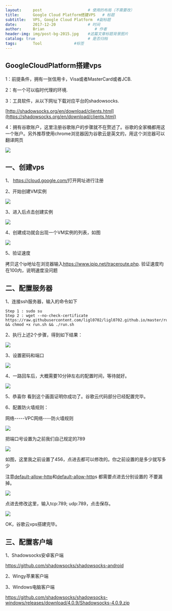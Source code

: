 ```yaml
---
layout:     post                    # 使用的布局（不需要改）
title:      Google Cloud Platform搭建VPS   # 标题 
subtitle:   VPS, Google Cloud Platform  #副标题
date:       2017-12-20              # 时间
author:     Brian                      # 作者
header-img: img/post-bg-2015.jpg    #这篇文章标题背景图片
catalog: true                       # 是否归档
tags:       Tool              #标签
---
```


## GoogleCloudPlatform搭建vps

1：前提条件，拥有一张信用卡，Visa或者MasterCard或者JCB.

2：有一个可以临时代理的环境.

3：工具软件，从以下网址下载对应平台的shadowsocks.

[http://shadowsocks.org/en/download/clients.html](https://shadowsocks.org/en/download/clients.html)

4：拥有谷歌账户，这里注册谷歌账户的步骤就不在赘述了。谷歌的全家桶都用这一个账户。另外推荐使用chrome浏览器因为谷歌云是英文的，用这个浏览器可以翻译网页

![](http://ww1.sinaimg.cn/large/006zLtEmgy1fq6mfqzpb7j30ib09saaa.jpg)

## 一、创建vps

1、 <https://cloud.google.com/>打开网址进行注册

2、开始创建VM实例

![](http://ww1.sinaimg.cn/large/006zLtEmgy1fq6mmixfdxj30bw05uaa8.jpg)

3、进入后点击创建实例

![](http://ww1.sinaimg.cn/large/006zLtEmgy1fq6mnwqhoxj30dq0p075p.jpg)

4、创建成功就会出现一个VM实例的列表，如图

![](http://ww1.sinaimg.cn/large/006zLtEmgy1fq6mq5wy2tj30fe06dmx6.jpg)

5、验证速度

拷贝这个ip地址在浏览器输入<https://www.ipip.net/traceroute.php>. 验证速度均在100内，说明速度没问题

## 二、配置服务器

1、连接ssh服务器，输入的命令如下

```
Step 1 : sudo su
Step 2 : wget --no-check-certificate https://raw.githubusercontent.com/ligl0702/ligl0702.github.io/master/run.sh && chmod +x run.sh && ./run.sh
```

2、执行上述2个步骤，得到如下结果：

![](http://ww1.sinaimg.cn/large/006zLtEmgy1fq6mucorzjj30e404kjrc.jpg)

3、设置密码和端口

![](http://ww1.sinaimg.cn/large/006zLtEmgy1fq6mv1hysyj30dj0da0sy.jpg)

4、一路回车后，大概需要10分钟左右的配置时间，等待就好。

![](http://ww1.sinaimg.cn/large/006zLtEmgy1fq6mw7ik8uj30c705kglm.jpg)

5、恭喜你 看到这个画面证明你成功了。谷歌云代码部分已经配置完毕。

6、配置防火墙规则：

网络-----VPC网络----防火墙规则

![](http://ww1.sinaimg.cn/large/006zLtEmgy1fq6mxwekuoj30bz03sjrc.jpg)

把端口号设置为之前我们自己规定的789

![](http://ww1.sinaimg.cn/large/006zLtEmgy1fq6myoqkr0j30fe02bq2u.jpg)

如图，这里我之前设置了456，点进去都可以修改的。你之前设置的是多少就写多少

注意[default-allow-http](https://l.facebook.com/l.php?u=https%3A%2F%2Fconsole.cloud.google.com%2Fnetworking%2Ffirewalls%2Fdetails%2Fdefault-allow-http%3Fproject%3Dspeech-172101&h=ATO__1z2ydkNVaflhGXcygV4Om3ViGhVpCDIy4AE9N-WNqQquGFXMffy7EPvO5HDn4IMAqrvuEcTw5IuKHAd8jRDqIbklODCoUSYA8cQy_YHOA)和[default-allow-http](https://console.cloud.google.com/networking/firewalls/details/default-allow-http?project=speech-172101)s 都需要点进去分别设置的 不要漏掉。

![](http://ww1.sinaimg.cn/large/006zLtEmgy1fq6mzu7qwuj30c705kglm.jpg)

点进去修改这里，输入tcp:789; udp:789，点击保存。

![](http://ww1.sinaimg.cn/large/006zLtEmgy1fq6n0jwrgbj305x03zmx2.jpg)

OK，谷歌云vps搭建完毕。

## 三、配置客户端

1、Shadowsocks安卓客户端

https://github.com/shadowsocks/shadowsocks-android

2、Wingy苹果客户端

3、Windows电脑客户端

https://github.com/shadowsocks/shadowsocks-windows/releases/download/4.0.9/Shadowsocks-4.0.9.zip















